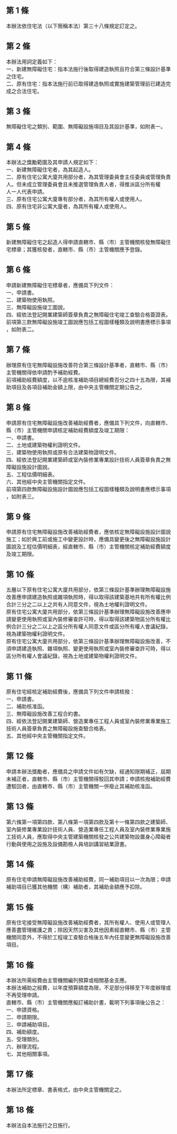 第 1 條
-------
本辦法依住宅法（以下簡稱本法）第三十八條規定訂定之。

第 2 條
-------
本辦法用詞定義如下：  
一、新建無障礙住宅：指本法施行後取得建造執照且符合第三條設計基準  
    之住宅。  
二、原有住宅：指本法施行前已取得建造執照或實施建築管理前已建造完  
    成之合法住宅。

第 3 條
-------
無障礙住宅之類別、範圍、無障礙設施項目及其設計基準，如附表一。

第 4 條
-------
本辦法之獎勵範圍及其申請人規定如下：  
一、新建無障礙住宅者，為其起造人。  
二、原有住宅公寓大廈共用部分者，為其管理委員會主任委員或管理負責  
    人。但未成立管理委員會且未推選管理負責人者，得推派區分所有權  
    人一人代表申請。  
三、原有住宅公寓大廈專有部分者，為其所有權人或使用人。  
四、原有住宅非公寓大廈者，為其所有權人或使用人。

第 5 條
-------
新建無障礙住宅之起造人得申請直轄市、縣（市）主管機關核發無障礙住  
宅標章；其獲核發者，直轄市、縣（市）主管機關應予登錄。

第 6 條
-------
申請新建無障礙住宅標章者，應備具下列文件：  
一、申請書。  
二、建築物使用執照。  
三、無障礙設施竣工圖說。  
四、經依法登記開業建築師簽章負責之無障礙住宅竣工查驗合格簽證表。  
前項第三款無障礙設施竣工圖說應包括工程圖樣種類及說明書應標示事項  
，如附表二。

第 7 條
-------
辦理原有住宅無障礙設施改善符合第三條設計基準者，直轄市、縣（市）  
主管機關得依申請酌予補助經費。  
前項補助經費額度，以不逾核准補助項目總經費百分之四十五為限，其補  
助項目及各項目補助金額上限，由中央主管機關定期公告之。

第 8 條
-------
申請原有住宅無障礙設施改善補助經費者，應備具下列文件，向直轄市、  
縣（市）主管機關申請核定補助經費額度及竣工期限：  
一、申請書。  
二、土地或建築物權利證明文件。  
三、建築物使用執照或原有合法建築物證明文件。  
四、經依法登記開業建築師或室內裝修業專業設計技術人員簽章負責之無  
    障礙設施設計圖說。  
五、工程估價明細表。  
六、其他經中央主管機關指定文件。  
前項第四款無障礙設施設計圖說應包括工程圖樣種類及說明書應標示事項  
，如附表三。

第 9 條
-------
申請原有住宅無障礙設施改善補助經費者，應依核定無障礙設施設計圖說  
施工；如於興工前或施工中變更設計時，應備具變更後之無障礙設施設計  
圖說及工程估價明細表，經直轄市、縣（市）主管機關核定補助經費額度  
及竣工期限。

第 10 條
--------
五層以下原有住宅公寓大廈共用部分，依第三條設計基準辦理無障礙設施  
改善應申請建造執照或雜項執照時，得以取得該建築基地共有所有權比例  
合計三分之二以上之共有人同意文件，視為土地權利證明文件。  
原有住宅公寓大廈共用部分，依第三條設計基準辦理無障礙設施改善應申  
請變更使用執照或室內裝修審查許可時，得以取得該建築物區分所有權比  
例合計三分之二以上之區分所有權人同意文件或區分所有權人會議紀錄，  
視為建築物權利證明文件。  
原有住宅公寓大廈共用部分，依第三條設計基準辦理無障礙設施改善，不  
須申請建造執照、雜項執照、變更使用執照或室內裝修審查許可時，得以  
區分所有權人會議紀錄，視為土地或建築物權利證明文件。

第 11 條
--------
原有住宅經核定補助經費後，應備具下列文件申請核撥：  
一、申請書。  
二、補助核准函。  
三、無障礙設施改善工程合約書。  
四、經依法登記開業建築師、營造業專任工程人員或室內裝修業專業施工  
    技術人員簽章負責之無障礙設施查驗合格表。  
五、其他經中央主管機關指定文件。

第 12 條
--------
申請本辦法獎勵者，應備具之申請文件如有欠缺，經通知限期補正，屆期  
未補正者，直轄市、縣（市）主管機關得駁回其申請；申請核撥補助經費  
遭駁回者，由直轄市、縣（市）主管機關一併廢止其補助核准函。

第 13 條
--------
第六條第一項第四款、第八條第一項第四款及第十一條第四款之建築師、  
室內裝修業專業設計技術人員、營造業專任工程人員及室內裝修業專業施  
工技術人員，應取得中央主管建築機關核發之公共建築物設置身心障礙者  
行動與使用之設施及設備勘檢人員培訓講習結業證書。

第 14 條
--------
原有住宅申請無障礙設施改善補助經費，同一補助項目以一次為限；申請  
補助項目已獲其他機關（構）補助者，其補助金額應予扣除。

第 15 條
--------
原有住宅接受無障礙設施改善補助經費者，其所有權人、使用人或管理人  
應善盡管理維護之責；除因天然災害及其他因素經直轄市、縣（市）主管  
機關同意外，不得於工程竣工查驗合格後五年內任意變更無障礙設施改善  
項目。

第 16 條
--------
本辦法所需經費由主管機關編列預算或相關基金支應。  
本辦法補助之經費，以年度預算額度為限，不足部分得移至下年度辦理或  
不再受理申請。  
直轄市、縣（市）主管機關應擬訂補助計畫，載明下列事項後公告之：  
一、申請資格。  
二、申請期限。  
三、申請補助項目。  
四、補助額度。  
五、受理類別。  
六、辦理流程。  
七、其他相關事項。

第 17 條
--------
本辦法所定標章、書表格式，由中央主管機關定之。

第 18 條
--------
本辦法自本法施行之日施行。

